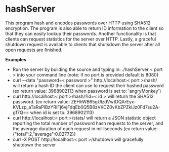 hashServer
==============
This program hash and encodes passwords over HTTP using SHA512 encryption.  The program is also able to return ID information to the client so that they can easily lookup their passwords.  Another functionality is that clients can request statistics for the server over HTTP.  Lastly, a graceful shutdown request is available to clients that shutsdown the server after all open requests are finished.

**Examples**
- Run the server by building the source and typing in: ./hashServer < port > into your command line (note: if no port is provided default is 8080)
- curl --data "password=< password >" http://localhost:< port >/hash/ will return a hash ID the client can use to request their hashed password (ex return value: 3968902113 when password is set to: 'angryMonkey')
- curl http://localhost:< port >/hash/?id=< id > will return the SHA512 password. (ex return value: ZEHhWB65gUlzdVwtDQArEyx-KVLzp_aTaRaPlBzYRIFj6vjFdqEb0Q5B8zVKCZ0vKbZPZklJz0Fd7su2A-gf7Q== when id is set to: 3968902113)
- curl http://localhost:< port >/stats/ will return a JSON statistic object reporting the total number of password hash requests to the server, and the average duration of each request in milliseconds (ex return value: {"total":2,"average":0.02772})
- curl -X POST http://localhost:< port >/shutdown will gracefully shutdown the server


